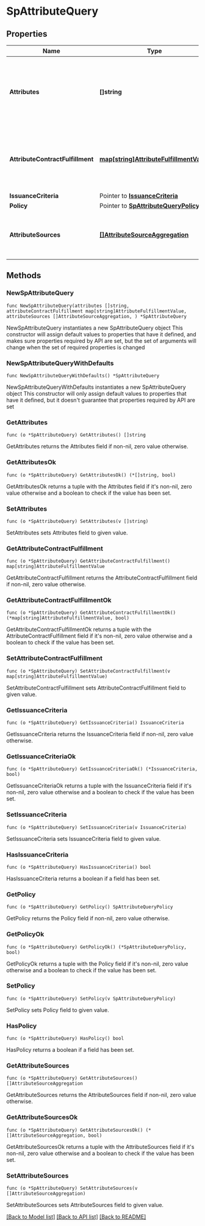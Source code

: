 # SpAttributeQuery

## Properties

Name | Type | Description | Notes
------------ | ------------- | ------------- | -------------
**Attributes** | **[]string** | The list of attributes that may be returned to the SP in the response to an attribute request. | 
**AttributeContractFulfillment** | [**map[string]AttributeFulfillmentValue**](AttributeFulfillmentValue.md) | A list of mappings from attribute names to their fulfillment values. | 
**IssuanceCriteria** | Pointer to [**IssuanceCriteria**](IssuanceCriteria.md) |  | [optional] 
**Policy** | Pointer to [**SpAttributeQueryPolicy**](SpAttributeQueryPolicy.md) |  | [optional] 
**AttributeSources** | [**[]AttributeSourceAggregation**](AttributeSourceAggregation.md) | A list of configured data stores to look up attributes from. | 

## Methods

### NewSpAttributeQuery

`func NewSpAttributeQuery(attributes []string, attributeContractFulfillment map[string]AttributeFulfillmentValue, attributeSources []AttributeSourceAggregation, ) *SpAttributeQuery`

NewSpAttributeQuery instantiates a new SpAttributeQuery object
This constructor will assign default values to properties that have it defined,
and makes sure properties required by API are set, but the set of arguments
will change when the set of required properties is changed

### NewSpAttributeQueryWithDefaults

`func NewSpAttributeQueryWithDefaults() *SpAttributeQuery`

NewSpAttributeQueryWithDefaults instantiates a new SpAttributeQuery object
This constructor will only assign default values to properties that have it defined,
but it doesn't guarantee that properties required by API are set

### GetAttributes

`func (o *SpAttributeQuery) GetAttributes() []string`

GetAttributes returns the Attributes field if non-nil, zero value otherwise.

### GetAttributesOk

`func (o *SpAttributeQuery) GetAttributesOk() (*[]string, bool)`

GetAttributesOk returns a tuple with the Attributes field if it's non-nil, zero value otherwise
and a boolean to check if the value has been set.

### SetAttributes

`func (o *SpAttributeQuery) SetAttributes(v []string)`

SetAttributes sets Attributes field to given value.


### GetAttributeContractFulfillment

`func (o *SpAttributeQuery) GetAttributeContractFulfillment() map[string]AttributeFulfillmentValue`

GetAttributeContractFulfillment returns the AttributeContractFulfillment field if non-nil, zero value otherwise.

### GetAttributeContractFulfillmentOk

`func (o *SpAttributeQuery) GetAttributeContractFulfillmentOk() (*map[string]AttributeFulfillmentValue, bool)`

GetAttributeContractFulfillmentOk returns a tuple with the AttributeContractFulfillment field if it's non-nil, zero value otherwise
and a boolean to check if the value has been set.

### SetAttributeContractFulfillment

`func (o *SpAttributeQuery) SetAttributeContractFulfillment(v map[string]AttributeFulfillmentValue)`

SetAttributeContractFulfillment sets AttributeContractFulfillment field to given value.


### GetIssuanceCriteria

`func (o *SpAttributeQuery) GetIssuanceCriteria() IssuanceCriteria`

GetIssuanceCriteria returns the IssuanceCriteria field if non-nil, zero value otherwise.

### GetIssuanceCriteriaOk

`func (o *SpAttributeQuery) GetIssuanceCriteriaOk() (*IssuanceCriteria, bool)`

GetIssuanceCriteriaOk returns a tuple with the IssuanceCriteria field if it's non-nil, zero value otherwise
and a boolean to check if the value has been set.

### SetIssuanceCriteria

`func (o *SpAttributeQuery) SetIssuanceCriteria(v IssuanceCriteria)`

SetIssuanceCriteria sets IssuanceCriteria field to given value.

### HasIssuanceCriteria

`func (o *SpAttributeQuery) HasIssuanceCriteria() bool`

HasIssuanceCriteria returns a boolean if a field has been set.

### GetPolicy

`func (o *SpAttributeQuery) GetPolicy() SpAttributeQueryPolicy`

GetPolicy returns the Policy field if non-nil, zero value otherwise.

### GetPolicyOk

`func (o *SpAttributeQuery) GetPolicyOk() (*SpAttributeQueryPolicy, bool)`

GetPolicyOk returns a tuple with the Policy field if it's non-nil, zero value otherwise
and a boolean to check if the value has been set.

### SetPolicy

`func (o *SpAttributeQuery) SetPolicy(v SpAttributeQueryPolicy)`

SetPolicy sets Policy field to given value.

### HasPolicy

`func (o *SpAttributeQuery) HasPolicy() bool`

HasPolicy returns a boolean if a field has been set.

### GetAttributeSources

`func (o *SpAttributeQuery) GetAttributeSources() []AttributeSourceAggregation`

GetAttributeSources returns the AttributeSources field if non-nil, zero value otherwise.

### GetAttributeSourcesOk

`func (o *SpAttributeQuery) GetAttributeSourcesOk() (*[]AttributeSourceAggregation, bool)`

GetAttributeSourcesOk returns a tuple with the AttributeSources field if it's non-nil, zero value otherwise
and a boolean to check if the value has been set.

### SetAttributeSources

`func (o *SpAttributeQuery) SetAttributeSources(v []AttributeSourceAggregation)`

SetAttributeSources sets AttributeSources field to given value.



[[Back to Model list]](../README.md#documentation-for-models) [[Back to API list]](../README.md#documentation-for-api-endpoints) [[Back to README]](../README.md)


